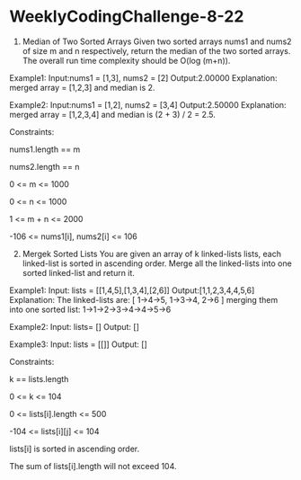 # WeeklyCodingChallenge-8-22

1) Median of Two Sorted Arrays
Given two sorted arrays nums1 and nums2 of size m and n respectively, return the median of the two sorted arrays.
The overall run time complexity should be O(log (m+n)).

Example1:
Input:nums1 = [1,3], nums2 = [2]
Output:2.00000
Explanation: merged array = [1,2,3] and median is 2.

Example2:
Input:nums1 = [1,2], nums2 = [3,4]
Output:2.50000
Explanation: merged array = [1,2,3,4] and median is (2 + 3) / 2 = 2.5.

Constraints:

	
nums1.length == m
	
nums2.length == n
	
0 <= m <= 1000
	
0 <= n <= 1000
	
1 <= m + n <= 2000
	
-106 <= nums1[i], nums2[i] <= 106


2) Mergek Sorted Lists
You are given an array of k linked-lists lists, each linked-list is sorted in ascending order.
Merge all the linked-lists into one sorted linked-list and return it.

Example1:
Input: lists = [[1,4,5],[1,3,4],[2,6]]
Output:[1,1,2,3,4,4,5,6]
Explanation: The linked-lists are:
[
1->4->5,
1->3->4,
2->6
]
merging them into one sorted list:
1->1->2->3->4->4->5->6

Example2:
Input: lists= []
Output: []

Example3:
Input: lists = [[]]
Output: []

Constraints:


	
k == lists.length
	
0 <= k <= 104
	
0 <= lists[i].length <= 500
	
-104 <= lists[i][j] <= 104
	
lists[i] is sorted in ascending order.
	
The sum of lists[i].length will not exceed 104.
